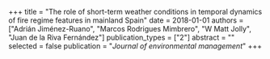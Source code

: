 +++
title = "The role of short-term weather conditions in temporal dynamics of fire regime features in mainland Spain"
date = 2018-01-01
authors = ["Adrián Jiménez-Ruano", "Marcos Rodrigues Mimbrero", "W Matt Jolly", "Juan de la Riva Fernández"]
publication_types = ["2"]
abstract = ""
selected = false
publication = "*Journal of environmental management*"
+++

